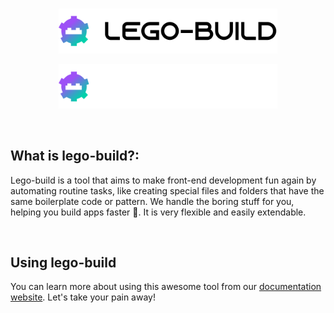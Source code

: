 <br />
<p align="center"><img src="./logo.svg#gh-light-mode-only" style="width: 350px"  alt="Logo" /></p>
<p align="center"><img src="./LogoDark.svg#gh-dark-mode-only" style="width: 350px"  alt="Logo" /></p>
<br />

## What is lego-build?:

Lego-build is a tool that aims to make front-end development fun again by automating routine tasks, like creating special files and folders that have the same boilerplate code or pattern. We handle the boring stuff for you, helping you build apps faster 🚀. It is very flexible and easily extendable.

<br />

## Using lego-build

You can learn more about using this awesome tool from our [documentation website](https://lego-build.github.io/docs). Let's take your pain away!
